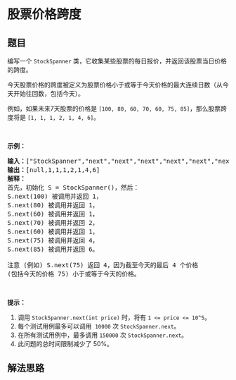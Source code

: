 # 股票价格跨度

## 题目

<HTML><p>编写一个 <code>StockSpanner</code> 类，它收集某些股票的每日报价，并返回该股票当日价格的跨度。</p>

<p>今天股票价格的跨度被定义为股票价格小于或等于今天价格的最大连续日数（从今天开始往回数，包括今天）。</p>

<p>例如，如果未来7天股票的价格是 <code>[100, 80, 60, 70, 60, 75, 85]</code>，那么股票跨度将是 <code>[1, 1, 1, 2, 1, 4, 6]</code>。</p>

<p>&nbsp;</p>

<p><strong>示例：</strong></p>

<pre><strong>输入：</strong>[&quot;StockSpanner&quot;,&quot;next&quot;,&quot;next&quot;,&quot;next&quot;,&quot;next&quot;,&quot;next&quot;,&quot;next&quot;,&quot;next&quot;], [[],[100],[80],[60],[70],[60],[75],[85]]
<strong>输出：</strong>[null,1,1,1,2,1,4,6]
<strong>解释：</strong>
首先，初始化 S = StockSpanner()，然后：
S.next(100) 被调用并返回 1，
S.next(80) 被调用并返回 1，
S.next(60) 被调用并返回 1，
S.next(70) 被调用并返回 2，
S.next(60) 被调用并返回 1，
S.next(75) 被调用并返回 4，
S.next(85) 被调用并返回 6。

注意 (例如) S.next(75) 返回 4，因为截至今天的最后 4 个价格
(包括今天的价格 75) 小于或等于今天的价格。
</pre>

<p>&nbsp;</p>

<p><strong>提示：</strong></p>

<ol>
	<li>调用&nbsp;<code>StockSpanner.next(int price)</code>&nbsp;时，将有&nbsp;<code>1 &lt;= price &lt;= 10^5</code>。</li>
	<li>每个测试用例最多可以调用&nbsp; <code>10000</code> 次 <code>StockSpanner.next</code>。</li>
	<li>在所有测试用例中，最多调用&nbsp;<code>150000</code>&nbsp;次&nbsp;<code>StockSpanner.next</code>。</li>
	<li>此问题的总时间限制减少了 50%。</li>
</ol>
</HTML>

## 解法思路
